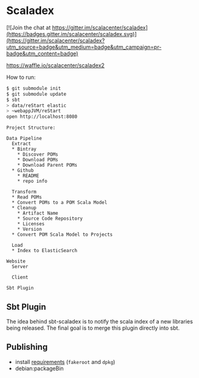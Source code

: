 # Scaladex

[![Join the chat at https://gitter.im/scalacenter/scaladex](https://badges.gitter.im/scalacenter/scaladex.svg)](https://gitter.im/scalacenter/scaladex?utm_source=badge&utm_medium=badge&utm_campaign=pr-badge&utm_content=badge)

https://waffle.io/scalacenter/scaladex2

How to run:

```bash
$ git submodule init
$ git submodule update
$ sbt
> data/reStart elastic
> ~webappJVM/reStart
open http://localhost:8080
```

```
Project Structure:

Data Pipeline
  Extract
  * Bintray
    * Discover POMs
    * Download POMs
    * Download Parent POMs
  * Github
    * README
    * repo info

  Transform
  * Read POMs
  * Convert POMs to a POM Scala Model
  * Cleanup
    * Artifact Name
    * Source Code Repository
    * Licenses
    * Version
  * Convert POM Scala Model to Projects

  Load
  * Index to ElasticSearch

Website
  Server

  Client

Sbt Plugin
```

## Sbt Plugin

The idea behind sbt-scaladex is to notify the scala index of a new libraries being released. The final goal is to merge this plugin directly into sbt.

## Publishing

* install [requirements](http://www.scala-sbt.org/sbt-native-packager/formats/debian.html?highlight=maintainer#requirements) (`fakeroot` and `dpkg`)
* debian:packageBin